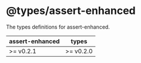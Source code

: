 # @types/assert-enhanced

The types definitions for assert-enhanced.

| assert-enhanced |   types   |
|-----------------|-----------|
|    >= v0.2.1    | >= v0.2.0 |
